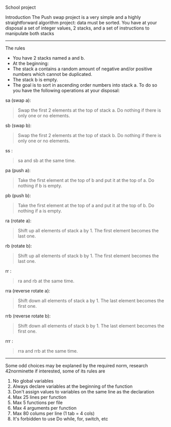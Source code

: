 School project

Introduction
The Push swap project is a very simple and a highly straightforward algorithm project:
data must be sorted.
You have at your disposal a set of integer values, 2 stacks, and a set of instructions
to manipulate both stacks

---

The rules
* You have 2 stacks named a and b.
* At the beginning:
* The stack a contains a random amount of negative and/or positive numbers
which cannot be duplicated.
* The stack b is empty.
* The goal is to sort in ascending order numbers into stack a. To do so you have the
following operations at your disposal:

sa (swap a): 
>Swap the first 2 elements at the top of stack a. 
>Do nothing if there is only one or no elements.

sb (swap b): 
>Swap the first 2 elements at the top of stack b.
>Do nothing if there is only one or no elements.

ss : 
>sa and sb at the same time.

pa (push a): 
>Take the first element at the top of b and put it at the top of a.
>Do nothing if b is empty.

pb (push b):
>Take the first element at the top of a and put it at the top of b.
>Do nothing if a is empty.

ra (rotate a): 
>Shift up all elements of stack a by 1.
>The first element becomes the last one.

rb (rotate b): 
>Shift up all elements of stack b by 1.
>The first element becomes the last one.

rr :
>ra and rb at the same time.

rra (reverse rotate a):
>Shift down all elements of stack a by 1.
>The last element becomes the first one.

rrb (reverse rotate b): 
>Shift down all elements of stack b by 1.
>The last element becomes the first one.

rrr :
>rra and rrb at the same time.

---

Some odd choices may be explaned by the required norm, research 42norminette if interested, some of its rules are 
1. No global variables
2. Always declare variables at the beginning of the function
3. Don't assign values to variables on the same line as the declaration
4. Max 25 lines per function
5. Max 5 functions per file
6. Max 4 arguments per function
7. Max 80 colums per line (1 tab = 4 cols)
8. It's forbidden to use Do while, for, switch, etc
